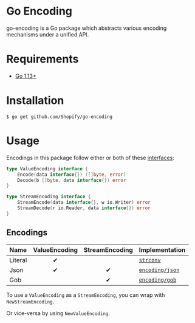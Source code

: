 # Go Encoding

go-encoding is a Go package which abstracts various encoding mechanisms under a unified API.

# Requirements

- [Go 1.13+](http://golang.org/dl/)

# Installation

```console
$ go get github.com/Shopify/go-encoding
```

# Usage

Encodings in this package follow either or both of these [interfaces](encoding.go):

```go
type ValueEncoding interface {
	Encode(data interface{}) ([]byte, error)
	Decode(b []byte, data interface{}) error
}

type StreamEncoding interface {
	StreamEncode(data interface{}, w io.Writer) error
	StreamDecode(r io.Reader, data interface{}) error
}
```

## Encodings

|   Name  | ValueEncoding | StreamEncoding |                      Implementation                      |
|:--------|:-------------:|:--------------:|:---------------------------------------------------------|
| Literal |       ✔       |                | [`strconv`](https://golang.org/pkg/strconv/)             |
| Json    |       ✔       |        ✔       | [`encoding/json`](https://golang.org/pkg/encoding/json/) |
| Gob     |               |        ✔       | [`encoding/gob`](https://golang.org/pkg/encoding/gob/)   |

To use a `ValueEncoding` as a `StreamEncoding`, you can wrap with `NewStreamEncoding`.

Or vice-versa by using `NewValueEncoding`.
